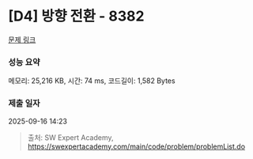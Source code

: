 # [D4] 방향 전환 - 8382 

[문제 링크](https://swexpertacademy.com/main/code/problem/problemDetail.do?contestProbId=AWyNQrCahHcDFAVP) 

### 성능 요약

메모리: 25,216 KB, 시간: 74 ms, 코드길이: 1,582 Bytes

### 제출 일자

2025-09-16 14:23



> 출처: SW Expert Academy, https://swexpertacademy.com/main/code/problem/problemList.do